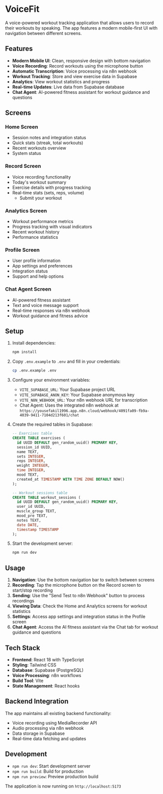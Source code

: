 # VoiceFit

A voice-powered workout tracking application that allows users to record their workouts by speaking. The app features a modern mobile-first UI with navigation between different screens.

## Features

- **Modern Mobile UI**: Clean, responsive design with bottom navigation
- **Voice Recording**: Record workouts using the microphone button
- **Automatic Transcription**: Voice processing via n8n webhook
- **Workout Tracking**: Store and view exercise data in Supabase
- **Analytics**: View workout statistics and progress
- **Real-time Updates**: Live data from Supabase database
- **Chat Agent**: AI-powered fitness assistant for workout guidance and questions

## Screens

### Home Screen
- Session notes and integration status
- Quick stats (streak, total workouts)
- Recent workouts overview
- System status

### Record Screen
- Voice recording functionality
- Today's workout summary
- Exercise details with progress tracking
- Real-time stats (sets, reps, volume)
   - Submit your workout

### Analytics Screen
- Workout performance metrics
- Progress tracking with visual indicators
- Recent workout history
- Performance statistics

### Profile Screen
- User profile information
- App settings and preferences
- Integration status
- Support and help options

### Chat Agent Screen
- AI-powered fitness assistant
- Text and voice message support
- Real-time responses via n8n webhook
- Workout guidance and fitness advice

## Setup

1. Install dependencies:
   ```bash
   npm install
   ```

2. Copy `.env.example` to `.env` and fill in your credentials:
   ```bash
   cp .env.example .env
   ```

3. Configure your environment variables:
   - `VITE_SUPABASE_URL`: Your Supabase project URL
   - `VITE_SUPABASE_ANON_KEY`: Your Supabase anonymous key
   - `VITE_N8N_WEBHOOK_URL`: Your n8n webhook URL for transcription
   - Chat Agent: Uses the integrated n8n webhook at `https://yousefakil1996.app.n8n.cloud/webhook/4091fa09-fb9a-4039-9411-7104d213f601/chat`

4. Create the required tables in Supabase:
   ```sql
   -- Exercises table
   CREATE TABLE exercises (
     id UUID DEFAULT gen_random_uuid() PRIMARY KEY,
     session_id UUID,
     name TEXT,
     sets INTEGER,
     reps INTEGER,
     weight INTEGER,
     time INTEGER,
     mood TEXT,
     created_at TIMESTAMP WITH TIME ZONE DEFAULT NOW()
   );

   -- Workout sessions table
   CREATE TABLE workout_sessions (
     id UUID DEFAULT gen_random_uuid() PRIMARY KEY,
     user_id UUID,
     muscle_group TEXT,
     mood_pre TEXT,
     notes TEXT,
     date DATE,
     timestamp TIMESTAMP
   );
   ```

5. Start the development server:
   ```bash
   npm run dev
   ```

## Usage

1. **Navigation**: Use the bottom navigation bar to switch between screens
2. **Recording**: Tap the microphone button on the Record screen to start/stop recording
3. **Sending**: Use the "Send Test to n8n Webhook" button to process recordings
4. **Viewing Data**: Check the Home and Analytics screens for workout statistics
5. **Settings**: Access app settings and integration status in the Profile screen
6. **Chat Agent**: Access the AI fitness assistant via the Chat tab for workout guidance and questions

## Tech Stack

- **Frontend**: React 18 with TypeScript
- **Styling**: Tailwind CSS
- **Database**: Supabase (PostgreSQL)
- **Voice Processing**: n8n workflows
- **Build Tool**: Vite
- **State Management**: React hooks

## Backend Integration

The app maintains all existing backend functionality:
- Voice recording using MediaRecorder API
- Audio processing via n8n webhook
- Data storage in Supabase
- Real-time data fetching and updates

## Development

- `npm run dev`: Start development server
- `npm run build`: Build for production
- `npm run preview`: Preview production build

The application is now running on `http://localhost:5173`